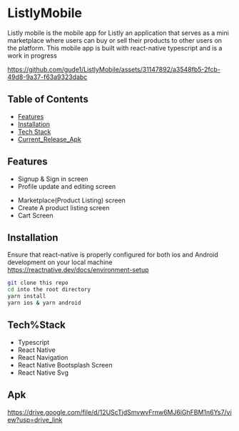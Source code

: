# ListlyMobile
Listly mobile is the mobile app for Listly an application that serves as a mini marketplace where users can buy or sell their products to other users on the platform. This mobile app is built with react-native typescript and is a work in progress

https://github.com/gude1/ListlyMobile/assets/31147892/a3548fb5-2fcb-49d8-9a37-f63a9323dabc

## Table of Contents

* [Features](#Features)
* [Installation](#Installation)
* [Tech Stack](#Tech%Stack)
* [Current_Release_Apk](#Apk)


## Features
- Signup & Sign in screen
- Profile update and editing screen
* Marketplace(Product Listing) screen
* Create A product listing screen
* Cart Screen


## Installation
Ensure that react-native is properly configured for both ios and Android development on your local machine<br/>
https://reactnative.dev/docs/environment-setup

```bash
git clone this repo
cd into the root directory
yarn install
yarn ios & yarn android
```

## Tech%Stack
- Typescript
- React Native
- React Navigation
- React Native Bootsplash Screen
- React Native Svg

## Apk
https://drive.google.com/file/d/12UScTjdSmvwvFrnw6MJ6iGhFBM1n6Ys7/view?usp=drive_link
